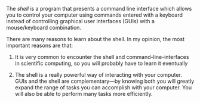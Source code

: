 The *shell* is a program that presents a command line interface which
allows you to control your computer using commands entered with a
keyboard instead of controlling graphical user interfaces (GUIs) with
a mouse/keyboard combination.

There are many reasons to learn about the shell. In my opinion, the
most important reasons are that:

1.  It is very common to encounter the shell and
    command-line-interfaces in scientific computing, so you will
    probably have to learn it eventually

2.  The shell is a really powerful way of interacting with your
    computer. GUIs and the shell are complementary—by knowing both you
    will greatly expand the range of tasks you can accomplish with
    your computer. You will also be able to perform many tasks more
    efficiently.
